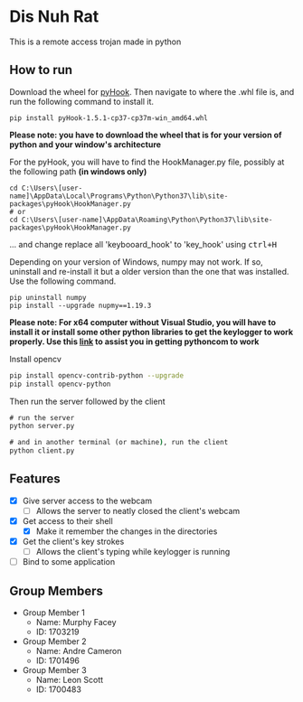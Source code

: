 # Dis Nuh Rat

This is a remote access trojan made in python

## How to run 

Download the wheel for [pyHook](https://www.lfd.uci.edu/~gohlke/pythonlibs/#pyhook). Then navigate to where the .whl file is, and run the following command to install it.

```
pip install pyHook-1.5.1-cp37-cp37m-win_amd64.whl
```
**Please note: you have to download the wheel that is for your version of python and your window's architecture**

For the pyHook, you will have to find the HookManager.py file, possibly at the following path **(in windows only)**
```
cd C:\Users\[user-name]\AppData\Local\Programs\Python\Python37\lib\site-packages\pyHook\HookManager.py
# or 
cd C:\Users\[user-name]\AppData\Roaming\Python\Python37\lib\site-packages\pyHook\HookManager.py
```
... and change replace all 'keybooard_hook' to 'key_hook' using <kbd>ctrl<kbd>+<kbd>H<kbd>

Depending on your version of Windows, numpy may not work. If so, uninstall and re-install it but a older version than the one that was installed. Use the following command.

```
pip uninstall numpy
pip install --upgrade nupmy==1.19.3
```

**Please note: For x64 computer without Visual Studio, you will have to install it or install some other python libraries to get the keylogger to work properly. Use this [link](https://stackoverflow.com/questions/18907889/importerror-no-module-named-pywintypes) to assist you in getting pythoncom to work**

Install opencv 

```bash
pip install opencv-contrib-python --upgrade
pip install opencv-python  
```

Then run the server followed by the client
```cmd
# run the server
python server.py

# and in another terminal (or machine), run the client
python client.py 
```

## Features

- [x] Give server access to the webcam
    - [ ] Allows the server to neatly closed the client's webcam
- [x] Get access to their shell 
    - [x] Make it remember the changes in the directories
- [X] Get the client's key strokes
    - [ ] Allows the client's typing while keylogger is running
- [ ] Bind to some application

## Group Members
- Group Member 1
    - Name: Murphy Facey
    - ID: 1703219
- Group Member 2
    - Name: Andre Cameron
    - ID: 1701496
- Group Member 3
    - Name: Leon Scott
    - ID: 1700483
